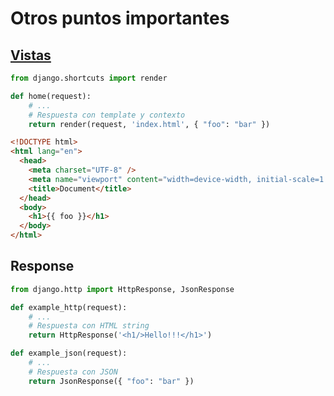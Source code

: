 # Otros puntos importantes

## [Vistas](https://docs.djangoproject.com/en/3.1/topics/http/views/)

```py
from django.shortcuts import render

def home(request):
    # ...
    # Respuesta con template y contexto
    return render(request, 'index.html', { "foo": "bar" })
```

```html
<!DOCTYPE html>
<html lang="en">
  <head>
    <meta charset="UTF-8" />
    <meta name="viewport" content="width=device-width, initial-scale=1.0" />
    <title>Document</title>
  </head>
  <body>
    <h1>{{ foo }}</h1>
  </body>
</html>
```

## Response

```py
from django.http import HttpResponse, JsonResponse​

def example_http(request):
    # ...
    # Respuesta con HTML string
    return HttpResponse('<h1/>Hello!!!</h1>')

def example_json(request):​
    # ...
    # Respuesta con JSON
    return JsonResponse({ "foo": "bar" })
```
